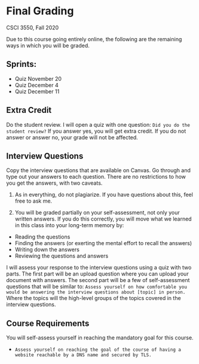 # Final Grading
CSCI 3550, Fall 2020

Due to this course going entirely online, the following are the remaining ways in which you will be graded.

## Sprints:
- Quiz November 20 
- Quiz December 4 
- Quiz December 11 

## Extra Credit

Do the student review. I will open a quiz with one question: ```Did you do the student review?``` If you answer yes, you will get extra credit. If you do not answer or answer no, your grade will not be affected.

## Interview Questions

Copy the interview questions that are available on Canvas. Go through and type out your answers to each question. There are no restrictions to how you get the answers, with two caveats. 
1.	As in everything, do not plagiarize. If you have questions about this, feel free to ask me.

2.	You will be graded partially on your self-assessment, not only your written answers. If you do this correctly, you will move what we learned in this class into your long-term memory by: 
   - Reading the questions
   - Finding the answers (or exerting the mental effort to recall the answers)
   - Writing down the answers
   - Reviewing the questions and answers

I will assess your response to the interview questions using a quiz with two parts. The first part will be an upload question where you can upload your document with answers. The second part will be a few of self-assessment questions that will be similar to: ```Assess yourself on how comfortable you would be answering the interview questions about [topic] in person.``` Where the topics will the high-level groups of the topics covered in the interview questions.

## Course Requirements

You will self-assess yourself in reaching the mandatory goal for this course.
- ```Assess yourself on reaching the goal of the course of having a website reachable by a DNS name and secured by TLS.```
